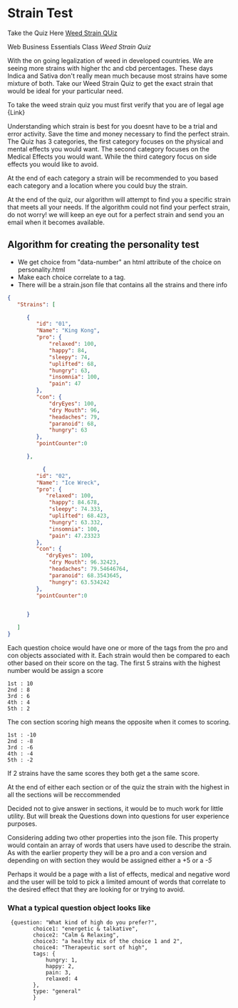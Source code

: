 # Strain Test
 Take the Quiz Here [Weed Strain QUiz](https://weedstrainquiz.netlify.com/)
 
 
Web Business Essentials Class _Weed Strain Quiz_

With the on going legalization of weed in developed countries. We are seeing more strains with higher thc and cbd percentages. These days Indica and Sativa don't really mean much because most strains have some mixture of both. Take our Weed Strain Quiz to get the exact strain that would be ideal for your particular need.

To take the weed strain quiz you must first verify that you are of legal age {Link}

Understanding which strain is best for you doesnt have to be a trial and error activity. Save the time and money necessary to find the perfect strain. The Quiz has 3 categories, the first category focuses on the physical and mental effects you would want. The second category focuses on the Medical Effects you would want. While the third category focus on side effects you would like to avoid.

At the end of each category a strain will be recommended to you based each category and a location where you could buy the strain.

At the end of the quiz, our algorithm will attempt to find you a specific strain that meets all your needs. If the algorithm could not find your perfect strain, do not worry! we will keep an eye out for a perfect strain and send you an email when it becomes available.

## Algorithm for creating the personality test

- We get choice from "data-number" an html attribute of the choice on personality.html
- Make each choice correlate to a tag.
- There will be a strain.json file that contains all the strains and there info

```JSON
{
   "Strains": [

      {
         "id": "01",
         "Name": "King Kong",
         "pro": {
             "relaxed": 100,
             "happy": 84,
             "sleepy": 74,
             "uplifted": 68,
             "hungry": 63,
             "insomnia": 100,
             "pain": 47
         },
         "con": {
             "dryEyes": 100,
             "dry Mouth": 96,
             "headaches": 79,
             "paranoid": 68,
             "hungry": 63
         },
         "pointCounter":0

      },

           {
         "id": "02",
         "Name": "Ice Wreck",
         "pro": {
            "relaxed": 100,
             "happy": 84.678,
             "sleepy": 74.333,
             "uplifted": 68.423,
             "hungry": 63.332,
             "insomnia": 100,
             "pain": 47.23323
         },
         "con": {
            "dryEyes": 100,
             "dry Mouth": 96.32423,
             "headaches": 79.54646764,
             "paranoid": 68.3543645,
             "hungry": 63.534242
         },
         "pointCounter":0


      }

   ]
}
```

Each question choice would have one or more of the tags from the pro and con objects associated with it. Each strain would then be compared to each other based on their score on the tag. The first 5 strains with the highest number would be assign a score

```
1st : 10
2nd : 8
3rd : 6
4th : 4
5th : 2

```

The con section scoring high means the opposite when it comes to scoring.

```
1st : -10
2nd : -8
3rd : -6
4th : -4
5th : -2

```

If 2 strains have the same scores they both get a the same score.

At the end of either each section or of the quiz the strain with the highest in all the sections will be reccommended

Decided not to give answer in sections, it would be to much work for little utility. But will break the Questions down into questions for user experience purposes.

Considering adding two other properties into the json file. This property would contain an array of words that users have used to describe the strain. As with the earlier property they will be a pro and a con version and depending on with section they would be assigned either a +5 or a _-5_

Perhaps it would be a page with a list of effects, medical and negative word and the user will be told to pick a limited amount of words that correlate to the desired effect that they are looking for or trying to avoid.

### What a typical question object looks like

```JS
 {question: "What kind of high do you prefer?",
        choice1: "energetic & talkative",
        choice2: "Calm & Relaxing",
        choice3: "a healthy mix of the choice 1 and 2",
        choice4: "Therapeutic sort of high",
        tags: {
            hungry: 1,
            happy: 2,
            pain: 3,
            relaxed: 4
        },
        type: "general"
        }
```
